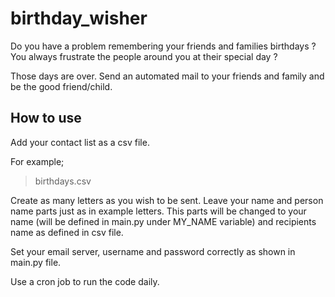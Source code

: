 # birthday_wisher

Do you have a problem remembering your friends and families birthdays ? You always frustrate the people around you at their special day ?

Those days are over. Send an automated mail to your friends and family and be the good friend/child.

## How to use
Add your contact list as a csv file. 

For example;
> birthdays.csv

Create as many letters as you wish to be sent. Leave your name and person name parts just as in example letters. This parts will be changed to your name (will be defined in main.py under MY_NAME variable) and recipients name as defined in csv file.

Set your email server, username and password correctly as shown in main.py file. 

Use a cron job to run the code daily.
